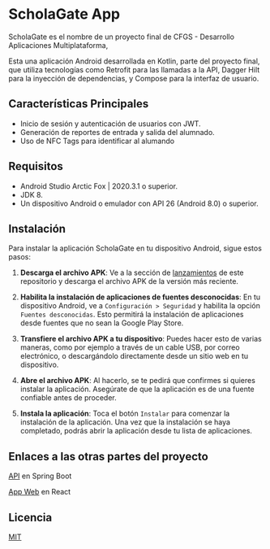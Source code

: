 # ScholaGate App

ScholaGate es el nombre de un proyecto final de CFGS - Desarrollo Aplicaciones Multiplataforma, 

Esta una aplicación Android desarrollada en Kotlin, parte del proyecto final, que utiliza tecnologías como Retrofit para las llamadas a la API, Dagger Hilt para la inyección de dependencias, y Compose para la interfaz de usuario.


## Características Principales

- Inicio de sesión y autenticación de usuarios con JWT.
- Generación de reportes de entrada y salida del alumnado.
- Uso de NFC Tags para identificar al alumando


## Requisitos

- Android Studio Arctic Fox | 2020.3.1 o superior.
- JDK 8.
- Un dispositivo Android o emulador con API 26 (Android 8.0) o superior.


## Instalación

Para instalar la aplicación ScholaGate en tu dispositivo Android, sigue estos pasos:

1. **Descarga el archivo APK**: Ve a la sección de [lanzamientos](https://github.com/JonathanBetPer/ScholaGate-AppAndroid/releases) de este repositorio y descarga el archivo APK de la versión más reciente.

2. **Habilita la instalación de aplicaciones de fuentes desconocidas**: En tu dispositivo Android, ve a `Configuración > Seguridad` y habilita la opción `Fuentes desconocidas`. Esto permitirá la instalación de aplicaciones desde fuentes que no sean la Google Play Store.

3. **Transfiere el archivo APK a tu dispositivo**: Puedes hacer esto de varias maneras, como por ejemplo a través de un cable USB, por correo electrónico, o descargándolo directamente desde un sitio web en tu dispositivo.

5. **Abre el archivo APK**: Al hacerlo, se te pedirá que confirmes si quieres instalar la aplicación. Asegúrate de que la aplicación es de una fuente confiable antes de proceder.

6. **Instala la aplicación**: Toca el botón `Instalar` para comenzar la instalación de la aplicación. Una vez que la instalación se haya completado, podrás abrir la aplicación desde tu lista de aplicaciones.


## Enlaces a las otras partes del proyecto

[API](https://github.com/JonathanBetPer/ScholaGate-API) en Spring Boot

[App Web](https://github.com/carlosaldea3/ScholaGate-AppWeb) en React


## Licencia

[MIT](https://choosealicense.com/licenses/mit/)
